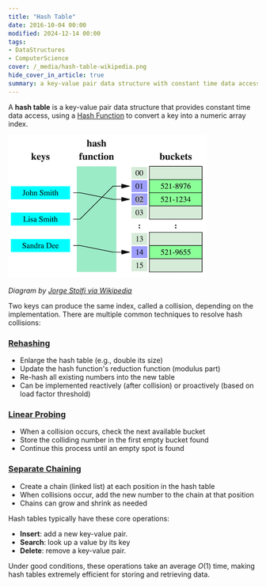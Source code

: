 ```yaml
---
title: "Hash Table"
date: 2016-10-04 00:00
modified: 2024-12-14 00:00
tags:
- DataStructures
- ComputerScience
cover: /_media/hash-table-wikipedia.png
hide_cover_in_article: true
summary: a key-value pair data structure with constant time data access
---
```


A **hash table** is a key-value pair data structure that provides constant time data access, using a [Hash Function](hash-function.md) to convert a key into a numeric array index.

![Hash Table example from Wikipedia](../_media/hash-table-wikipedia.png)

*Diagram by [Jorge Stolfi via Wikipedia](https://en.wikipedia.org/wiki/Hash_table#/media/File:Hash_table_3_1_1_0_1_0_0_SP.svg)*

Two keys can produce the same index, called a collision, depending on the implementation. There are multiple common techniques to resolve hash collisions:

### [Rehashing](rehashing.md)

* Enlarge the hash table (e.g., double its size)
* Update the hash function's reduction function (modulus part)
* Re-hash all existing numbers into the new table
* Can be implemented reactively (after collision) or proactively (based on load factor threshold)

### [Linear Probing](linear-probing.md)

* When a collision occurs, check the next available bucket
* Store the colliding number in the first empty bucket found
* Continue this process until an empty spot is found

### [Separate Chaining](separate-chaining.md)

* Create a chain (linked list) at each position in the hash table
* When collisions occur, add the new number to the chain at that position
* Chains can grow and shrink as needed

Hash tables typically have these core operations:

* **Insert**: add a new key-value pair.
* **Search**: look up a value by its key
* **Delete**: remove a key-value pair.

Under good conditions, these operations take an average $O(1)$ time, making hash tables extremely efficient for storing and retrieving data.